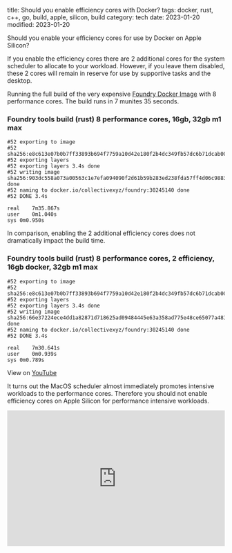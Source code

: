 title: Should you enable efficiency cores with Docker?
tags: docker, rust, c++, go, build, apple, silicon, build
category: tech
date: 2023-01-20
modified: 2023-01-20

Should you enable your efficiency cores for use by Docker on Apple Silicon?

If you enable the efficiency cores there are 2 additional cores for the system scheduler to allocate to your workload.  However, if you leave them disabled, these 2 cores will remain in reserve for use by supportive tasks and the desktop.

Running the full build of the very expensive [Foundry Docker Image](https://github.com/collectivexyz/foundry) with 8 performance cores.  The build runs in 7 munites 35 seconds.

### Foundry tools build (rust) 8 performance cores, 16gb, 32gb m1 max

```
#52 exporting to image
#52 sha256:e8c613e07b0b7ff33893b694f7759a10d42e180f2b4dc349fb57dc6b71dcab00
#52 exporting layers
#52 exporting layers 3.4s done
#52 writing image sha256:903dc558a073a00563c1e7efa094090f2d61b59b283ed238fda57ff4d06c9883 done
#52 naming to docker.io/collectivexyz/foundry:30245140 done
#52 DONE 3.4s

real	7m35.867s
user	0m1.040s
sys	0m0.950s

```

In comparison, enabling the 2 additional efficiency cores does not dramatically impact the build time.

### Foundry tools build (rust) 8 performance cores, 2 efficiency, 16gb docker, 32gb m1 max

```
#52 exporting to image
#52 sha256:e8c613e07b0b7ff33893b694f7759a10d42e180f2b4dc349fb57dc6b71dcab00
#52 exporting layers
#52 exporting layers 3.4s done
#52 writing image sha256:66e37224ece4dd1a82871d718625ad09484445e63a358ad775e48ce65077a481 done
#52 naming to docker.io/collectivexyz/foundry:30245140 done
#52 DONE 3.4s

real	7m30.641s
user	0m0.939s
sys	0m0.789s

```

View on [YouTube](https://youtu.be/GcJhvcVHiXI)

It turns out the MacOS scheduler almost immediately promotes intensive workloads to the performance cores. Therefore you should not enable efficiency cores on Apple Silicon for performance intensive workloads.

<iframe width="100%" height="315" src="https://www.youtube.com/embed/GcJhvcVHiXI" title="YouTube video player" frameborder="0" allow="accelerometer; autoplay; clipboard-write; encrypted-media; gyroscope; picture-in-picture; web-share" allowfullscreen></iframe>
